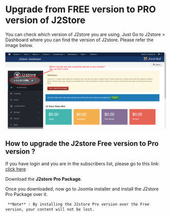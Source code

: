 # Upgrade from FREE version to PRO version of J2Store

You can check which version of J2store you are using. Just Go to J2store &gt; Dashboard where you can find the version of J2store. Please refer the image below.

![Upgrade-dashboard](https://raw.githubusercontent.com/j2store/doc-images/master/getting-started/Upgrade%20from%20Free%20to%20Pro/Upgrade-dashboard.png)

## How to upgrade the J2store Free version to Pro version ? <a id="how-to-upgrade-the-j2store-free-version-to-pro-version-"></a>

If you have login and you are in the subscribers list, please go to this link: [click here](https://www.j2commerce.com/my-account)

Download the **J2store Pro Package**.

Once you downloaded, now go to Joomla installer and install the J2store Pro Package over it.

```text
 **Note** : By installing the J2store Pro version over the Free version, your content will not be lost.
```



